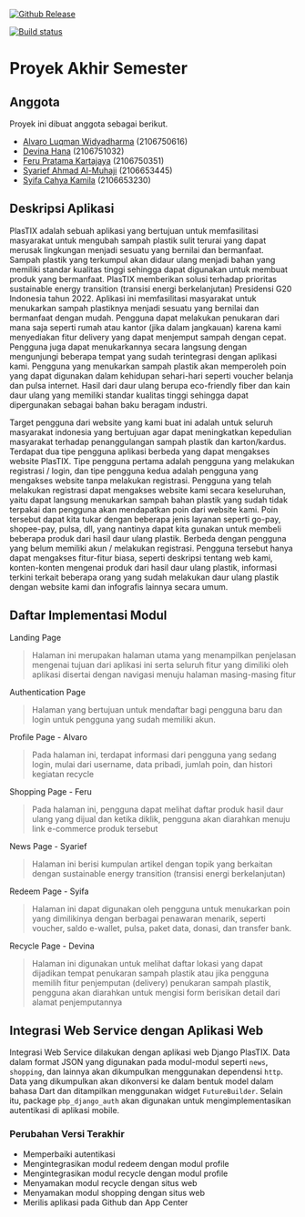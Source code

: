 [![Github Release](https://github.com/Proyek-Semester-PBP/plastix-mobile/actions/workflows/release.yml/badge.svg?branch=main)](https://github.com/Proyek-Semester-PBP/plastix-mobile/actions/workflows/release.yml)

[![Build status](https://build.appcenter.ms/v0.1/apps/d147d271-ec6f-4e7c-aeb3-8953672cfc84/branches/main/badge)](https://appcenter.ms)

# Proyek Akhir Semester

## Anggota 
Proyek ini dibuat anggota sebagai berikut.
- [Alvaro Luqman Widyadharma](https://github.com/AlvaroLuqmanW) (2106750616)
- [Devina Hana](https://github.com/devinahana) (2106751032)
- [Feru Pratama Kartajaya](https://github.com/ferupk) (2106750351)
- [Syarief Ahmad Al-Muhaji](https://github.com/SyariefAhmadM) (2106653445)
- [Syifa Cahya Kamila](https://github.com/kamilassyf) (2106653230)

## Deskripsi Aplikasi
PlasTIX adalah sebuah aplikasi yang bertujuan untuk memfasilitasi masyarakat untuk mengubah sampah plastik sulit terurai yang dapat merusak lingkungan menjadi sesuatu yang bernilai dan bermanfaat. Sampah plastik yang terkumpul akan didaur ulang menjadi bahan yang memiliki standar kualitas tinggi sehingga dapat digunakan untuk membuat produk yang bermanfaat. PlasTIX memberikan solusi terhadap prioritas sustainable energy transition (transisi energi berkelanjutan) Presidensi G20 Indonesia tahun 2022. Aplikasi ini memfasilitasi masyarakat untuk menukarkan sampah plastiknya menjadi sesuatu yang bernilai dan bermanfaat dengan mudah. Pengguna dapat melakukan penukaran dari mana saja seperti rumah atau kantor (jika dalam jangkauan) karena kami menyediakan fitur delivery yang dapat menjemput sampah dengan cepat. Pengguna juga dapat menukarkannya secara langsung dengan mengunjungi beberapa tempat yang sudah terintegrasi dengan aplikasi kami. Pengguna yang menukarkan sampah plastik akan memperoleh poin yang dapat digunakan dalam kehidupan sehari-hari seperti voucher belanja dan pulsa internet.  Hasil dari daur ulang berupa eco-friendly fiber dan kain daur ulang yang memiliki standar kualitas tinggi sehingga dapat dipergunakan sebagai bahan baku beragam industri.

Target pengguna dari website yang kami buat ini adalah untuk seluruh masyarakat indonesia yang bertujuan agar dapat meningkatkan kepedulian masyarakat terhadap penanggulangan sampah plastik dan karton/kardus. Terdapat dua tipe pengguna aplikasi berbeda yang dapat mengakses website PlasTIX. Tipe pengguna pertama adalah pengguna yang melakukan registrasi / login, dan tipe pengguna kedua adalah pengguna yang mengakses website tanpa melakukan registrasi. Pengguna yang telah melakukan registrasi dapat mengakses website kami secara keseluruhan, yaitu dapat langsung menukarkan sampah bahan plastik yang sudah tidak terpakai dan pengguna akan mendapatkan poin dari website kami. Poin tersebut dapat kita tukar dengan beberapa jenis layanan seperti go-pay, shopee-pay, pulsa, dll, yang nantinya dapat kita gunakan untuk membeli beberapa produk dari hasil daur ulang plastik. Berbeda dengan pengguna yang belum memiliki akun / melakukan registrasi. Pengguna tersebut hanya dapat mengakses fitur-fitur biasa, seperti deskripsi tentang web kami, konten-konten mengenai produk dari hasil daur ulang plastik, informasi terkini terkait beberapa orang yang sudah melakukan daur ulang plastik dengan website kami dan infografis lainnya secara umum.

## Daftar Implementasi Modul
Landing Page
> Halaman ini merupakan halaman utama yang menampilkan penjelasan mengenai tujuan dari aplikasi ini serta seluruh fitur yang dimiliki oleh aplikasi disertai dengan navigasi menuju halaman masing-masing fitur

Authentication Page
> Halaman yang bertujuan untuk mendaftar bagi pengguna baru dan login untuk pengguna yang sudah memiliki akun. 

Profile Page - Alvaro
> Pada halaman ini, terdapat informasi dari pengguna yang sedang login, mulai dari username, data pribadi, jumlah poin, dan histori kegiatan recycle

Shopping Page - Feru
> Pada halaman ini, pengguna dapat melihat daftar produk hasil daur ulang yang dijual dan ketika diklik, pengguna akan diarahkan menuju link e-commerce produk tersebut

News Page - Syarief
> Halaman ini berisi kumpulan artikel dengan topik yang berkaitan dengan sustainable energy transition (transisi energi berkelanjutan)

Redeem Page - Syifa
> Halaman ini dapat digunakan oleh pengguna untuk menukarkan poin yang dimilikinya dengan berbagai penawaran menarik, seperti voucher, saldo e-wallet, pulsa, paket data, donasi, dan transfer bank.

Recycle Page - Devina
> Halaman ini digunakan untuk melihat daftar lokasi yang dapat dijadikan tempat penukaran sampah plastik atau jika pengguna memilih fitur penjemputan (delivery) penukaran sampah plastik, pengguna akan diarahkan untuk mengisi form berisikan detail dari alamat penjemputannya

## Integrasi Web Service dengan Aplikasi Web
Integrasi Web Service dilakukan dengan aplikasi web Django PlasTIX. Data dalam format JSON yang digunakan pada modul-modul seperti `news`, `shopping`, dan lainnya akan dikumpulkan menggunakan dependensi `http`. Data yang dikumpulkan akan dikonversi ke dalam bentuk model dalam bahasa Dart dan ditampilkan menggunakan widget `FutureBuilder`. Selain itu, package `pbp_django_auth` akan digunakan untuk mengimplementasikan autentikasi di aplikasi mobile.

### Perubahan Versi Terakhir
* Memperbaiki autentikasi
* Mengintegrasikan modul redeem dengan modul profile
* Mengintegrasikan modul recycle dengan modul profile
* Menyamakan modul recycle dengan situs web
* Menyamakan modul shopping dengan situs web
* Merilis aplikasi pada Github dan App Center
